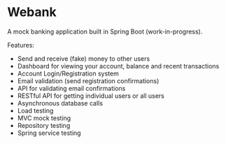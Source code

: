 # Webank
A mock banking application built in Spring Boot (work-in-progress).

Features:
- Send and receive (fake) money to other users
- Dashboard for viewing your account, balance and recent transactions
- Account Login/Registration system
- Email validation (send registration confirmations)
- API for validating email confirmations
- RESTful API for getting individual users or all users
- Asynchronous database calls
- Load testing
- MVC mock testing
- Repository testing
- Spring service testing
